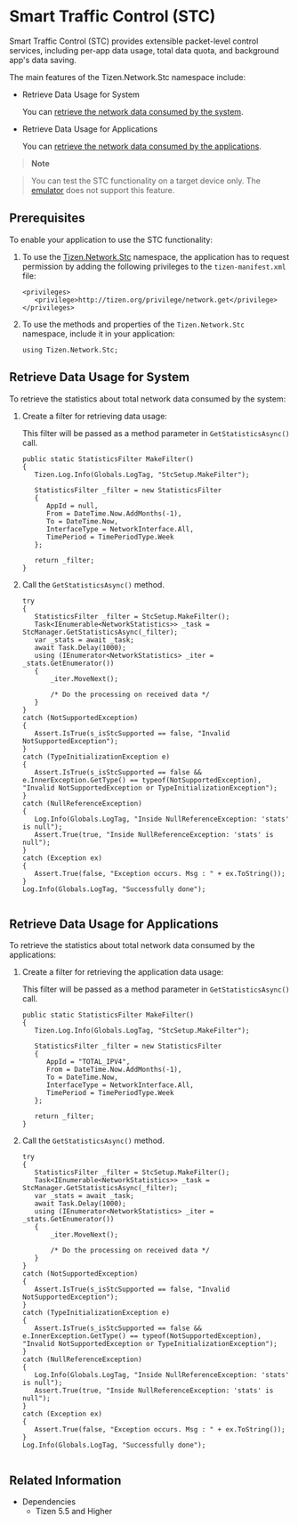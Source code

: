 # Smart Traffic Control (STC)


Smart Traffic Control (STC) provides extensible packet-level control services, including per-app data usage, total data quota, and background app's data saving.

The main features of the Tizen.Network.Stc namespace include:

- Retrieve Data Usage for System

  You can [retrieve the network data consumed by the system](#retrieve-data-usage-for-system).

- Retrieve Data Usage for Applications

  You can [retrieve the network data consumed by the applications](#retrieve-data-usage-for-applications).


> **Note**  

> You can test the STC functionality on a target device only. The [emulator](../../../tizen-studio/common-tools/emulator.md) does not support this feature.

## Prerequisites

To enable your application to use the STC functionality:

1.  To use the [Tizen.Network.Stc](https://samsung.github.io/TizenFX/latest/api/Tizen.Network.Stc.html) namespace, the application has to request permission by adding the following privileges to the `tizen-manifest.xml` file:

    ```
    <privileges>
       <privilege>http://tizen.org/privilege/network.get</privilege>      
    </privileges>
    ```

2. To use the methods and properties of the `Tizen.Network.Stc` namespace, include it in your application:

    ```
    using Tizen.Network.Stc;
    ```

## Retrieve Data Usage for System

To retrieve the statistics about total network data consumed by the system:

1. Create a filter for retrieving data usage:

    This filter will be passed as a method parameter in `GetStatisticsAsync()` call.
    
   ```
   public static StatisticsFilter MakeFilter()
   {
      Tizen.Log.Info(Globals.LogTag, "StcSetup.MakeFilter");

      StatisticsFilter _filter = new StatisticsFilter
      {
         AppId = null,
         From = DateTime.Now.AddMonths(-1),
         To = DateTime.Now,
         InterfaceType = NetworkInterface.All,
         TimePeriod = TimePeriodType.Week
      };
     
      return _filter;
   }
   ```
   
2. Call the `GetStatisticsAsync()` method.

   ```
   try
   {
      StatisticsFilter _filter = StcSetup.MakeFilter();
      Task<IEnumerable<NetworkStatistics>> _task = StcManager.GetStatisticsAsync(_filter);
      var _stats = await _task;
      await Task.Delay(1000);
      using (IEnumerator<NetworkStatistics> _iter = _stats.GetEnumerator())
      {
          _iter.MoveNext();
          
          /* Do the processing on received data */       
      }
   }
   catch (NotSupportedException)
   {
      Assert.IsTrue(s_isStcSupported == false, "Invalid NotSupportedException");
   }
   catch (TypeInitializationException e)
   {
      Assert.IsTrue(s_isStcSupported == false && e.InnerException.GetType() == typeof(NotSupportedException), "Invalid NotSupportedException or TypeInitializationException");
   }
   catch (NullReferenceException)
   {
      Log.Info(Globals.LogTag, "Inside NullReferenceException: 'stats' is null");
      Assert.True(true, "Inside NullReferenceException: 'stats' is null");
   }
   catch (Exception ex)
   {
      Assert.True(false, "Exception occurs. Msg : " + ex.ToString());
   }
   Log.Info(Globals.LogTag, "Successfully done");
    
   ```
   
## Retrieve Data Usage for Applications

To retrieve the statistics about total network data consumed by the applications:

1. Create a filter for retrieving the application data usage:

   This filter will be passed as a method parameter in `GetStatisticsAsync()` call.

   ```
   public static StatisticsFilter MakeFilter()
   {
      Tizen.Log.Info(Globals.LogTag, "StcSetup.MakeFilter");

      StatisticsFilter _filter = new StatisticsFilter
      {
         AppId = "TOTAL_IPV4",
         From = DateTime.Now.AddMonths(-1),
         To = DateTime.Now,
         InterfaceType = NetworkInterface.All,
         TimePeriod = TimePeriodType.Week
      };
     
      return _filter;
   }
   ``` 
   
2. Call the `GetStatisticsAsync()` method.

   ```
   try
   {
      StatisticsFilter _filter = StcSetup.MakeFilter();
      Task<IEnumerable<NetworkStatistics>> _task = StcManager.GetStatisticsAsync(_filter);
      var _stats = await _task;
      await Task.Delay(1000);
      using (IEnumerator<NetworkStatistics> _iter = _stats.GetEnumerator())
      {
          _iter.MoveNext();
          
          /* Do the processing on received data */       
      }
   }
   catch (NotSupportedException)
   {
      Assert.IsTrue(s_isStcSupported == false, "Invalid NotSupportedException");
   }
   catch (TypeInitializationException e)
   {
      Assert.IsTrue(s_isStcSupported == false && e.InnerException.GetType() == typeof(NotSupportedException), "Invalid NotSupportedException or TypeInitializationException");
   }
   catch (NullReferenceException)
   {
      Log.Info(Globals.LogTag, "Inside NullReferenceException: 'stats' is null");
      Assert.True(true, "Inside NullReferenceException: 'stats' is null");
   }
   catch (Exception ex)
   {
      Assert.True(false, "Exception occurs. Msg : " + ex.ToString());
   }
   Log.Info(Globals.LogTag, "Successfully done");
    
   ```
 
 ## Related Information
- Dependencies
  -   Tizen 5.5 and Higher
